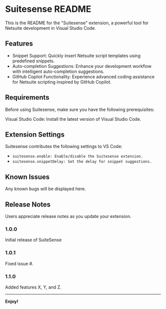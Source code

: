 # Suitesense README

This is the README for the "Suitesense" extension, a powerful tool for Netsuite development in Visual Studio Code.

## Features

- Snippet Support: Quickly insert Netsuite script templates using predefined snippets.
- Auto-completion Suggestions: Enhance your development workflow with intelligent auto-completion suggestions.
- GitHub Copilot Functionality: Experience advanced coding assistance for Netsuite scripting inspired by GitHub Copilot.

## Requirements

Before using Suitesense, make sure you have the following prerequisites:

Visual Studio Code: Install the latest version of Visual Studio Code.


## Extension Settings

Suitesense contributes the following settings to VS Code:

- ```suitesense.enable: Enable/disable the Suitesense extension.```
- ```suitesense.snippetDelay: Set the delay for snippet suggestions.```

## Known Issues

Any known bugs will be displayed here.

## Release Notes

Users appreciate release notes as you update your extension.

### 1.0.0

Initial release of SuiteSense

### 1.0.1

Fixed issue #.

### 1.1.0

Added features X, Y, and Z.

---



**Enjoy!**
